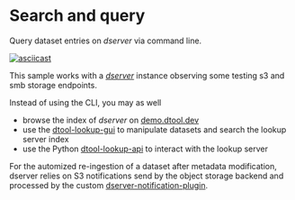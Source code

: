 # Search and query

Query dataset entries on *dserver* via command line.

[![asciicast](https://asciinema.org/a/660463.svg)](https://asciinema.org/a/660463)

This sample works with a [*dserver*](https://github.com/jic-dtool/dtool-lookup-server) instance observing some testing s3 and smb storage endpoints.

Instead of using the CLI, you may as well

* browse the index of *dserver* on [demo.dtool.dev](https://demo.dtool.dev)
* use the [dtool-lookup-gui](https://github.com/livMatS/dtool-lookup-gui) to manipulate datasets and search the lookup server index
* use the Python [dtool-lookup-api](https://github.com/livmats/dtool-lookup-api) to interact with the lookup server

For the automized re-ingestion of a dataset after metadata modification, dserver relies on S3 notifications send by the object storage backend and processed by the custom [dserver-notification-plugin](https://github.com/livMatS/dserver-notification-plugin).
